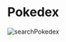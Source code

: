 # Pokedex

![searchPokedex](https://user-images.githubusercontent.com/52111824/167451582-829a316b-e9f4-42cb-b627-536f477add0b.gif)
